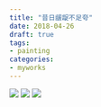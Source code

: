 ```yaml
---
title: "昔日龌龊不足夸"
date: 2018-04-26
draft: true
tags:
- painting
categories:
- myworks
---
```



<img src="/myworks/flower-xiri-1.jpg">

<img src="/myworks/flower-xiri-2.jpg">

<img src="/myworks/flower-xiri-3.jpg">

